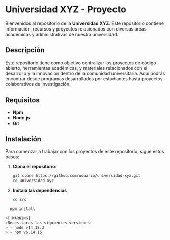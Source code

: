 # Universidad XYZ - Proyecto

Bienvenidos al repositorio de la **Universidad XYZ**. Este repositorio contiene información, recursos y proyectos relacionados con diversas áreas académicas y administrativas de nuestra universidad.

## Descripción

Este repositorio tiene como objetivo centralizar los proyectos de código abierto, herramientas académicas, y materiales relacionados con el desarrollo y la innovación dentro de la comunidad universitaria. Aquí podrás encontrar desde programas desarrollados por estudiantes hasta proyectos colaborativos de investigación.
  
## Requisitos

- **Npm**
- **Node.js**
- **Git**

## Instalación

Para comenzar a trabajar con los proyectos de este repositorio, sigue estos pasos:

1. **Clona el repositorio**:

   ```bash
   git clone https://github.com/usuario/universidad-xyz.git
   cd universidad-xyz

2. **Instala las dependencias**
   ```bash
   cd src

  ```bash
    npm install

>[!WARNING] 
>Necesitaras las siguientes versiones:
> - node v14.18.3
> - npm v6.14.15
